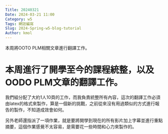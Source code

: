 ```yaml
---
Title: 20240321
Date: 2024-03-21 11:00
Category: w5
Tags: 網誌編寫
Slug: 2024-Spring-w5-blog-tutorial
Author: kmol
---
```


本周將OOTO PLM相關文章進行翻譯工作。

<!-- PELICAN_END_SUMMARY -->
# 本周進行了開學至今的課程統整，以及OODO PLM文章的翻譯工作。 
我們組分配了大約1人10頁的工作，而我負責統整所有內容，這次的翻譯工作必須由latex的格式來製作，算是一個新的挑戰，之前從來沒有用過類似的方式進行報告的製作，不知道成效會如何。

另外老師還指派了一項作業，就是要將開學到現在的所有影片加上字幕並進行重點摘要，這個作業感覺不太容易，是需要花一些時間和心力來製作的。